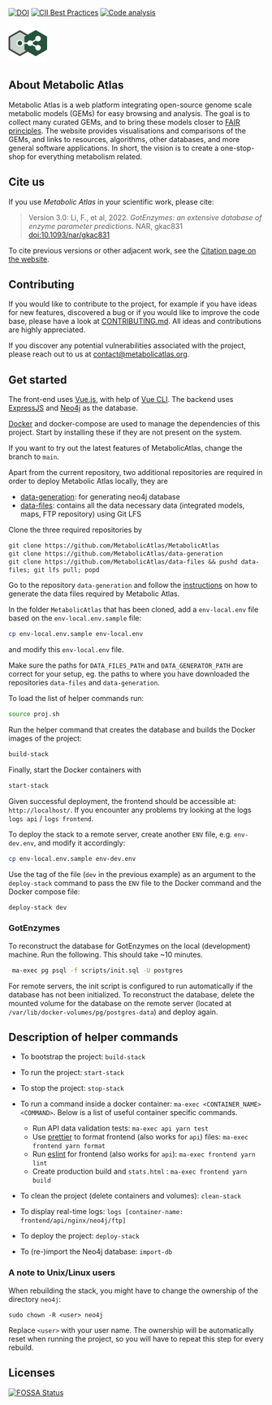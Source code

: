 [![DOI](https://zenodo.org/badge/53664497.svg)](https://zenodo.org/badge/latestdoi/53664497)
[![CII Best Practices](https://bestpractices.coreinfrastructure.org/projects/4276/badge)](https://bestpractices.coreinfrastructure.org/projects/4276)
[![Code 
analysis](https://github.com/MetabolicAtlas/MetabolicAtlas/actions/workflows/codeql-analysis.yml/badge.svg?branch=main)](https://github.com/MetabolicAtlas/MetabolicAtlas/actions/workflows/codeql-analysis.yml)

<img src="./frontend/public/apple-touch-icon-152x152.png" width="76px">

## About Metabolic Atlas

Metabolic Atlas is a web platform integrating open-source genome scale metabolic models (GEMs) for easy browsing and analysis. The goal is to collect many curated GEMs, and to bring these models closer to [FAIR principles](https://en.wikipedia.org/wiki/FAIR_data). The website provides visualisations and comparisons of the GEMs, and links to resources, algorithms, other databases, and more general software applications. In short, the vision is to create a one-stop-shop for everything metabolism related.

## Cite us

If you use _Metabolic Atlas_ in your scientific work, please cite:

> Version 3.0: Li, F., et al, 2022. _GotEnzymes: an extensive database of enzyme parameter predictions_. NAR, gkac831 [doi:10.1093/nar/gkac831](https://doi.org/10.1093/nar/gkac831)

To cite previous versions or other adjacent work, see the [Citation page on the website](https://metabolicatlas.org/about/platform#citation).

## Contributing

If you would like to contribute to the project, for example if you have ideas for new features, discovered a bug or if you would like to improve the code base, please have a look at [CONTRIBUTING.md](https://github.com/MetabolicAtlas/MetabolicAtlas/blob/main/CONTRIBUTING.md). All ideas and contributions are highly appreciated.

If you discover any potential vulnerabilities associated with the project, please reach out to us at [contact@metabolicatlas.org](mailto:contact@metabolicatlas.org).

## Get started

The front-end uses [Vue.js](https://vuejs.org), with help of [Vue CLI](https://cli.vuejs.org/). The backend uses [ExpressJS](https://expressjs.com/) and [Neo4j](https://neo4j.com/) as the database.

[Docker](https://www.docker.com/products/docker) and docker-compose are used to manage the dependencies of this project. Start by installing these if they are not present on the system.

If you want to try out the latest features of MetabolicAtlas, change the branch to `main`.

Apart from the current repository, two additional repositories are required in
order to deploy Metabolic Atlas locally, they are

- [data-generation](https://github.com/MetabolicAtlas/data-generation): for generating neo4j database
- [data-files](https://github.com/MetabolicAtlas/data-files): contains all the data necessary data (integrated models, maps, FTP repository) using Git LFS

Clone the three required repositories by

    git clone https://github.com/MetabolicAtlas/MetabolicAtlas
    git clone https://github.com/MetabolicAtlas/data-generation
    git clone https://github.com/MetabolicAtlas/data-files && pushd data-files; git lfs pull; popd

Go to the repository `data-generation` and follow the [instructions](https://github.com/MetabolicAtlas/data-generation#readme) on how to generate the data files required by Metabolic Atlas.

In the folder `MetabolicAtlas` that has been cloned, add a `env-local.env` file based on the `env-local.env.sample` file:

```bash
cp env-local.env.sample env-local.env
```

and modify this `env-local.env` file.

Make sure the paths for `DATA_FILES_PATH` and `DATA_GENERATOR_PATH` are correct for your setup, eg. the paths to where you have downloaded the repositories `data-files` and `data-generation`.

To load the list of helper commands run:

```bash
source proj.sh
```

Run the helper command that creates the database and builds the Docker images of the project:

```bash
build-stack
```

Finally, start the Docker containers with

```bash
start-stack
```

Given successful deployment, the frontend should be accessible at: `http://localhost/`. If you encounter any problems try looking at the logs `logs api` / `logs frontend`.

To deploy the stack to a remote server, create another `ENV` file, e.g. `env-dev.env`, and modify it accordingly:

```bash
cp env-local.env.sample env-dev.env
```

Use the tag of the file (`dev` in the previous example) as an argument to the `deploy-stack` command to pass the `ENV` file to the Docker command and the Docker compose file:

```bash
deploy-stack dev
```

### GotEnzymes

To reconstruct the database for GotEnzymes on the local (development) machine. Run the following. This should take ~10 minutes.

```bash
 ma-exec pg psql -f scripts/init.sql -U postgres
```

For remote servers, the init script is configured to run automatically if the database has not been initialized. To reconstruct the database, delete the mounted volume for the database on the remote server (located at `/var/lib/docker-volumes/pg/postgres-data`) and deploy again.

## Description of helper commands

- To bootstrap the project: `build-stack`
- To run the project: `start-stack`
- To stop the project: `stop-stack`
- To run a command inside a docker container: `ma-exec <CONTAINER_NAME> <COMMAND>`. Below is a list of useful container specific commands.

  - Run API data validation tests: `ma-exec api yarn test`
  - Use [prettier](CONTRIBUTING.md#prettier) to format frontend (also works for `api`) files: `ma-exec frontend yarn format`
  - Run [eslint](CONTRIBUTING.md#eslint) for frontend (also works for `api`): `ma-exec frontend yarn lint`
  - Create production build and `stats.html` : `ma-exec frontend yarn build`

- To clean the project (delete containers and volumes): `clean-stack`
- To display real-time logs: `logs [container-name: frontend/api/nginx/neo4j/ftp]`
- To deploy the project: `deploy-stack`
- To (re-)import the Neo4j database: `import-db`

### A note to Unix/Linux users

When rebuilding the stack, you might have to change the ownership of the directory `neo4j`:

```
sudo chown -R <user> neo4j
```

Replace `<user>` with your user name. The ownership will be automatically reset when running the project, so you will have to repeat this step for every rebuild.

## Licenses

[![FOSSA Status](https://app.fossa.com/api/projects/git%2Bgithub.com%2FMetabolicAtlas%2FMetabolicAtlas.svg?type=large)](https://app.fossa.com/projects/git%2Bgithub.com%2FMetabolicAtlas%2FMetabolicAtlas?ref=badge_large)
